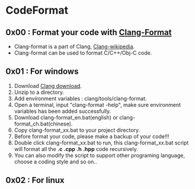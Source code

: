 # CodeFormat

## 0x00 : Format your code with [Clang-Format](http://clang.llvm.org/docs/ClangFormat.html)

* Clang-format is a part of Clang, [Clang-wikipedia](https://en.wikipedia.org/wiki/Clang).
* Clang-format can be used to format C/C++/Obj-C code.

## 0x01 : For windows
1. Download [Clang download](http://releases.llvm.org/download.html).
2. Unzip to a directory.
3. Add environment variables : clang/tools/clang-format.
4. Open a terminal, input "clang-format -help", make sure environment variables has been added successfully.
5. Download clang-format_en.bat(english) or clang-format_ch.bat(chinese).
6. Copy clang-format_xx.bat to your project directory.
7. Before format your code, please make a backup of your code!!! 
8. Double click clang-format_xx.bat to run, this clang-format_xx.bat script will format all the __.c__ __.cpp__ __.h__ __.hpp__ code recursively.
9. You can also modify the script to support other programing language, choose a coding style and so on..

## 0x02 : For linux
